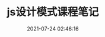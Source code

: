 ---
pageComponent: 
  name: Catalogue
  data: 
    key: 88.体系课程/02.js设计模式
    imgUrl: /img/web.png
    description: 慕课性能优化读书笔记
title: js设计模式课程笔记
date: 2021-07-24 02:46:16
permalink: /pages/739be6/
sidebar: true
article: false
comment: false
editLink: false
---